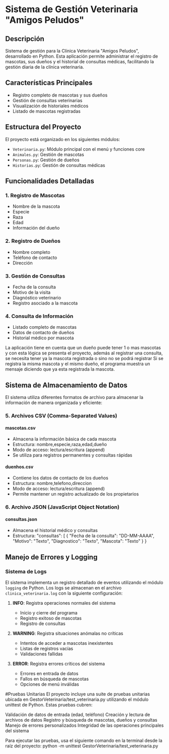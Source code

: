 # Sistema de Gestión Veterinaria "Amigos Peludos" 

## Descripción
Sistema de gestión para la Clínica Veterinaria "Amigos Peludos", desarrollado en Python. Esta aplicación permite administrar el registro de mascotas, sus dueños y el historial de consultas médicas, facilitando la gestión diaria de la clínica veterinaria.

## Características Principales 
- Registro completo de mascotas y sus dueños
- Gestión de consultas veterinarias
- Visualización de historiales médicos
- Listado de mascotas registradas

## Estructura del Proyecto 
El proyecto está organizado en los siguientes módulos:
- `Veterinaria.py`: Módulo principal con el menú y funciones core
- `Animales.py`: Gestión de mascotas
- `Personas.py`: Gestión de dueños
- `Historias.py`: Gestión de consultas médicas

## Funcionalidades Detalladas 

### 1. Registro de Mascotas
- Nombre de la mascota
- Especie
- Raza
- Edad
- Información del dueño

### 2. Registro de Dueños
- Nombre completo
- Teléfono de contacto
- Dirección

### 3. Gestión de Consultas
- Fecha de la consulta
- Motivo de la visita
- Diagnóstico veterinario
- Registro asociado a la mascota

### 4. Consulta de Información
- Listado completo de mascotas
- Datos de contacto de dueños
- Historial médico por mascota

La aplicación tiene en cuenta que un dueño puede tener 1 o mas mascotas y con esta lógica se presenta el 
proyecto, además al registrar una consulta, se necesita tener ya la mascota registrada o sino no se podrá registrar
Si se registra la misma mascota y el mismo dueño, el programa muestra un mensaje diciendo que ya esta registrada la 
mascota.

## Sistema de Almacenamiento de Datos

El sistema utiliza diferentes formatos de archivo para almacenar la información de manera organizada y eficiente:

### 5. Archivos CSV (Comma-Separated Values)

#### mascotas.csv
- Almacena la información básica de cada mascota
- Estructura: nombre,especie,raza,edad,dueño
- Modo de acceso: lectura/escritura (append)
- Se utiliza para registros permanentes y consultas rápidas

#### duenhos.csv
- Contiene los datos de contacto de los dueños
- Estructura: nombre,telefono,direccion
- Modo de acceso: lectura/escritura (append)
- Permite mantener un registro actualizado de los propietarios

### 6. Archivo JSON (JavaScript Object Notation)

#### consultas.json
- Almacena el historial médico y consultas
- Estructura:  "consultas": [
        {
            "Fecha de la consulta": "DD-MM-AAAA",
            "Motivo": "Texto",
            "Diagnostico": "Texto",
            "Mascota": "Texto"
        }
}


## Manejo de Errores y Logging

### Sistema de Logs
El sistema implementa un registro detallado de eventos utilizando el módulo `logging` de Python. 
Los logs se almacenan en el archivo `clinica_veterinaria.log` con la siguiente configuración:

1. **INFO**: Registra operaciones normales del sistema
   - Inicio y cierre del programa
   - Registro exitoso de mascotas
   - Registro de consultas

2. **WARNING**: Registra situaciones anómalas no críticas
   - Intentos de acceder a mascotas inexistentes
   - Listas de registros vacías
   - Validaciones fallidas

3. **ERROR**: Registra errores críticos del sistema
   - Errores en entrada de datos
   - Fallos en búsqueda de mascotas
   - Opciones de menú inválidas

#Pruebas Unitarias
El proyecto incluye una suite de pruebas unitarias ubicada en GestorVeterinaria/test_veterinaria.py utilizando el módulo unittest de Python.
Estas pruebas cubren:


Validación de datos de entrada (edad, teléfono)
Creación y lectura de archivos de datos
Registro y búsqueda de mascotas, dueños y consultas
Manejo de errores personalizados
Integridad de las operaciones principales del sistema

Para ejecutar las pruebas, usa el siguiente comando en la terminal desde la raíz del proyecto:
python -m unittest GestorVeterinaria/test_veterinaria.py
